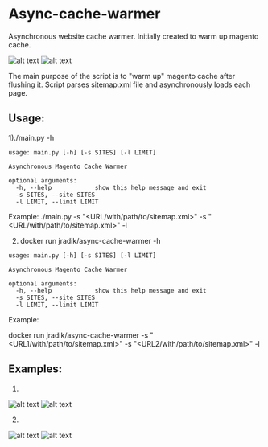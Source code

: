 # Async-cache-warmer
Asynchronous website cache warmer. Initially created to warm up magento cache. 

![alt text](http://www.smsconnexion.com/wp-content/uploads/2012/02/magento.png)  ![alt text](http://d1marr3m5x4iac.cloudfront.net/images/block/I0-001/038/274/846-1.png_/docker-containerization-and-devops-beg-46.png)

The main purpose of the script is to "warm up" magento cache after flushing it. Script parses sitemap.xml file and asynchronously loads each page. 

## Usage: 
1)./main.py -h
```
usage: main.py [-h] [-s SITES] [-l LIMIT]

Asynchronous Magento Cache Warmer

optional arguments:
  -h, --help            show this help message and exit
  -s SITES, --site SITES
  -l LIMIT, --limit LIMIT
```
Example:
./main.py -s "<URL/with/path/to/sitemap.xml>" -s "<URL/with/path/to/sitemap.xml>" -l <number of concurrent threads> 

2) docker run jradik/async-cache-warmer -h
```
usage: main.py [-h] [-s SITES] [-l LIMIT]

Asynchronous Magento Cache Warmer

optional arguments:
  -h, --help            show this help message and exit
  -s SITES, --site SITES
  -l LIMIT, --limit LIMIT
```

Example:

docker run jradik/async-cache-warmer -s "<URL1/with/path/to/sitemap.xml>" -s "<URL2/with/path/to/sitemap.xml>" -l <number of concurrent threads> 

## Examples: 

1) 
 
![alt text](https://raw.githubusercontent.com/jradikk/async-cache-warmer/master/examples/example1.png)
![alt text](https://raw.githubusercontent.com/jradikk/async-cache-warmer/master/examples/example2.png)


2)

![alt text](https://raw.githubusercontent.com/jradikk/async-cache-warmer/master/examples/example3.png)
![alt text](https://raw.githubusercontent.com/jradikk/async-cache-warmer/master/examples/example4.png)

